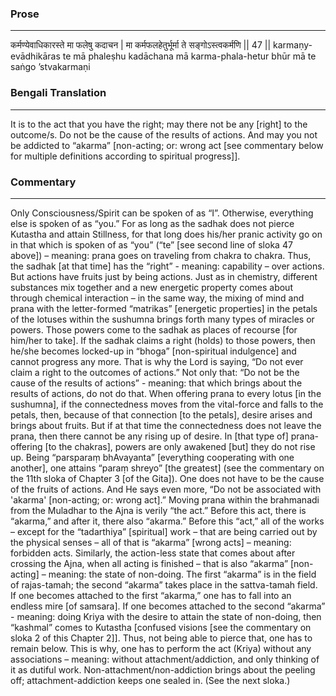 ### Prose 
 --- 
कर्मण्येवाधिकारस्ते मा फलेषु कदाचन |
मा कर्मफलहेतुर्भूर्मा ते सङ्गोऽस्त्वकर्मणि || 47 ||
karmaṇy-evādhikāras te mā phaleṣhu kadāchana
mā karma-phala-hetur bhūr mā te saṅgo ’stvakarmaṇi

### Bengali Translation 
 --- 
It is to the act that you have the right; may there not be any [right] to the outcome/s. Do not be the cause of the results of actions. And may you not be addicted to “akarma” [non-acting; or: wrong act [see commentary below for multiple definitions according to spiritual progress]].

### Commentary 
 --- 
Only Consciousness/Spirit can be spoken of as “I”. Otherwise, everything else is spoken of as “you.” For as long as the sadhak does not pierce Kutastha and attain Stillness, for that long does his/her pranic activity go on in that which is spoken of as “you” (“te” [see second line of sloka 47 above]) – meaning: prana goes on traveling from chakra to chakra. Thus, the sadhak [at that time] has the “right” - meaning: capability – over actions. But actions have fruits just by being actions. Just as in chemistry, different substances mix together and a new energetic property comes about through chemical interaction – in the same way, the mixing of mind and prana with the letter-formed “matrikas” [energetic properties] in the petals of the lotuses within the sushumna brings forth many types of miracles or powers. Those powers come to the sadhak as places of recourse [for him/her to take]. If the sadhak claims a right (holds) to those powers, then he/she becomes locked-up in “bhoga” [non-spiritual indulgence] and cannot progress any more. That is why the Lord is saying, “Do not ever claim a right to the outcomes of actions.” Not only that: “Do not be the cause of the results of actions” - meaning: that which brings about the results of actions, do not do that. When offering prana to every lotus [in the sushumna], if the connectedness moves from the vital-force and falls to the petals, then, because of that connection [to the petals], desire arises and brings about fruits. But if at that time the connectedness does not leave the prana, then there cannot be any rising up of desire. In [that type of] prana-offering [to the chakras], powers are only awakened [but] they do not rise up. Being “parsparaṃ bhAvayanta” [everything cooperating with one another], one attains “paraṃ shreyo” [the greatest] (see the commentary on the 11th sloka of Chapter 3 [of the Gita]). One does not have to be the cause of the fruits of actions. And He says even more, “Do not be associated with 'akarma' [non-acting; or: wrong act].” Moving prana within the brahmanadi from the Muladhar to the Ajna is verily “the act.” Before this act, there is “akarma,” and after it, there also “akarma.” Before this “act,” all of the works – except for the “tadarthiya” [spiritual] work – that are being carried out by the physical senses – all of that is “akarma” [wrong acts] – meaning: forbidden acts. Similarly, the action-less state that comes about after crossing the Ajna, when all acting is finished – that is also “akarma” [non-acting] – meaning: the state of non-doing. The first “akarma” is in the field of rajas-tamah; the second “akarma” takes place in the sattva-tamah field. If one becomes attached to the first “akarma,” one has to fall into an endless mire [of samsara]. If one becomes attached to the second “akarma” - meaning: doing Kriya with the desire to attain the state of non-doing, then “kashmal” comes to Kutastha [confused visions [see the commentary on sloka 2 of this Chapter 2]]. Thus, not being able to pierce that, one has to remain below. This is why, one has to perform the act (Kriya) without any associations – meaning: without attachment/addiction, and only thinking of it as dutiful work. Non-attachment/non-addiction brings about the peeling off; attachment-addiction keeps one sealed in. (See the next sloka.)